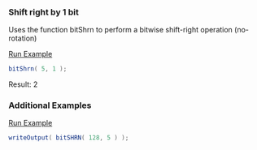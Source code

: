 ### Shift right by 1 bit

Uses the function bitShrn to perform a bitwise shift-right operation (no-rotation)

<a href="https://try.boxlang.io/?code=eJxLyiwJzijK01Aw1VEwVNC05gIAMI8EYw%3D%3D" target="_blank">Run Example</a>

```java
bitShrn( 5, 1 );

```

Result: 2

### Additional Examples

<a href="https://try.boxlang.io/?code=eJwrL8osSfUvLSkoLdFQSMosCfYI8tNQMDSy0FEwVdBU0LTmAgDORwm6" target="_blank">Run Example</a>

```java
writeOutput( bitSHRN( 128, 5 ) );

```


